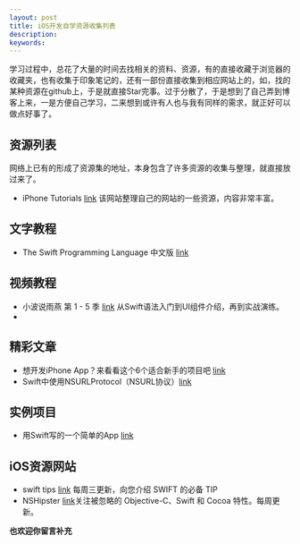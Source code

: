 ```yaml
---
layout: post
title: iOS开发自学资源收集列表
description:
keywords:
---
```

学习过程中，总花了大量的时间去找相关的资料、资源，有的直接收藏于浏览器的收藏夹，也有收集于印象笔记的，还有一部份直接收集到相应网站上的，如，找的某种资源在github上，于是就直接Star完事。过于分散了，于是想到了自己弄到博客上来，一是方便自己学习，二来想到或许有人也与我有同样的需求，就正好可以做点好事了。

## 资源列表
网络上已有的形成了资源集的地址，本身包含了许多资源的收集与整理，就直接放过来了。

- iPhone Tutorials [link](http://www.raywenderlich.com/tutorials) 该网站整理自己的网站的一些资源，内容非常丰富。

## 文字教程

- The Swift Programming Language 中文版 [link](http://numbbbbb.gitbooks.io/-the-swift-programming-language-/content/)

## 视频教程

- 小波说雨燕 第 1 - 5 季 [link](http://www.swiftv.cn/user/hxo2wsf4) 从Swift语法入门到UI组件介绍，再到实战演练。
-
## 精彩文章

- 想开发iPhone App？来看看这个6个适合新手的项目吧 [link](http://www.cocoachina.com/swift/20141219/10710.html)
- Swift中使用NSURLProtocol（NSURL协议）[link](http://www.cocoachina.com/swift/20141027/10051.html)

## 实例项目

- 用Swift写的一个简单的App [link](https://swiftist.org/topics/329#10)

## iOS资源网站

- swift tips [link](http://swifter.tips/) 每周三更新，向您介绍 SWIFT 的必备 TIP
- NSHipster [link](http://nshipster.cn/)关注被忽略的 Objective-C、Swift 和 Cocoa 特性。每周更新。

**也欢迎你留言补充**

